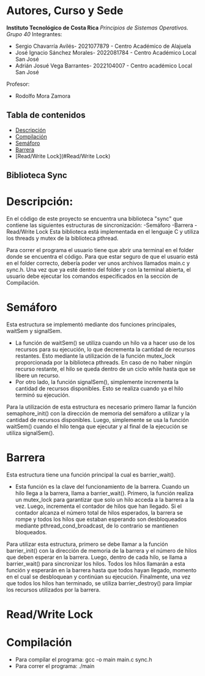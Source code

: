# Autores, Curso y Sede
**Instituto Tecnológico de Costa Rica**
*Principios de Sistemas Operativos. Grupo 40*
Integrantes:
*    Sergio Chavarría Avilés- 2021077879 - Centro Académico de Alajuela
*    José Ignacio Sánchez Morales- 2022081784 - Centro Académico Local San José
*    Adrián Josué Vega Barrantes- 2022104007 - Centro académico Local San José

Profesor:
*    Rodolfo Mora Zamora 
    
## Tabla de contenidos
- [Descripción](#Descripción)
- [Compilación](#Compilación)
- [Semáforo](#Semáforo)
- [Barrera](#Barrera)
- [Read/Write Lock](#Read/Write Lock)

## Biblioteca Sync
# Descripción:
En el código de este proyecto se encuentra una biblioteca "sync" que contiene las siguientes estructuras de sincronización:
-Semáforo
-Barrera
-Read/Write Lock
Esta biblioteca está implementada en el lenguaje C y utiliza los threads y mutex de la biblioteca pthread.

Para correr el programa el usuario tiene que abrir una terminal en
el folder donde se encuentra el código. Para que estar seguro de que
el usuario está en el folder correcto, debería poder ver unos archivos
llamados main.c y sync.h. 
Una vez que ya esté dentro del folder y con la terminal abierta, 
el usuario debe ejecutar los comandos especificados en la sección de Compilación.

# Semáforo
Esta estructura se implementó mediante dos funciones principales, waitSem y signalSem.
* La función de waitSem() se utiliza cuando un hilo va a hacer uso de los recursos para 
su ejecución, lo que decrementa la cantidad de recursos restantes. Esto mediante la utilización
de la función mutex_lock proporcionada por la biblioteca pthreads. En caso de no haber
ningún recurso restante, el hilo se queda dentro de un ciclo while hasta que se libere 
un recurso. 
* Por otro lado, la función signalSem(), simplemente incrementa la cantidad de
recursos disponibles. Esto se realiza cuando ya el hilo terminó su ejecución.

Para la utilización de esta estructura es necesario primero llamar la función semaphore_init()
con la dirección de memoria del semáforo a utilizar y la cantidad de recursos disponibles. Luego,
simplemente se usa la función waitSem() cuando el hilo tenga que ejecutar y al final de la ejecución
se utiliza signalSem().

# Barrera

Esta estructura tiene una función principal la cual es barrier_wait().
* Esta función es la clave del funcionamiento de la barrera. Cuando un hilo llega a la barrera, llama a
barrier_wait(). Primero, la función realiza un mutex_lock para garantizar que solo un hilo acceda a la
barrera a la vez. Luego, incrementa el contador de hilos que han llegado. Si el contador alcanza el número
total de hilos esperados, la barrera se rompe y todos los hilos que estaban esperando son desbloqueados
mediante pthread_cond_broadcast, de lo contrario se mantienen bloqueados.

Para utilizar esta estructura, primero se debe llamar a la función barrier_init() con la dirección de memoria 
de la barrera y el número de hilos que deben esperar en la barrera. Luego, dentro de cada hilo, se llama a 
barrier_wait() para sincronizar los hilos. Todos los hilos llamarán a esta función y esperarán en la barrera 
hasta que todos hayan llegado, momento en el cual se desbloquean y continúan su ejecución. Finalmente, una vez 
que todos los hilos han terminado, se utiliza barrier_destroy() para limpiar los recursos utilizados por la barrera.

# Read/Write Lock



# Compilación
* Para compilar el programa:
gcc -o main main.c sync.h
* Para correr el programa:
./main

